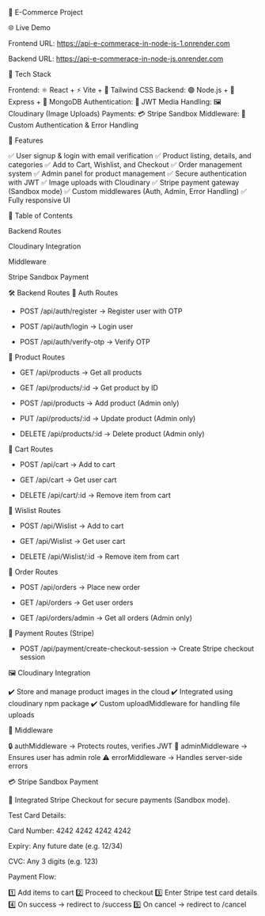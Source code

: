 🛒 E-Commerce Project

🌐 Live Demo

Frontend URL: https://api-e-commerace-in-node-js-1.onrender.com

Backend URL: https://api-e-commerace-in-node-js.onrender.com

📌 Tech Stack

Frontend: ⚛️ React + ⚡ Vite + 🎨 Tailwind CSS
Backend: 🟢 Node.js + 🚀 Express + 🍃 MongoDB
Authentication: 🔑 JWT 
Media Handling: 🖼️ Cloudinary (Image Uploads)
Payments: 💳 Stripe Sandbox
Middleware: 🧩 Custom Authentication & Error Handling

🚀 Features

✅ User signup & login with email  verification
✅ Product listing, details, and categories
✅ Add to Cart, Wishlist, and Checkout
✅ Order management system
✅ Admin panel for product management
✅ Secure authentication with JWT
✅ Image uploads with Cloudinary
✅ Stripe payment gateway (Sandbox mode)
✅ Custom middlewares (Auth, Admin, Error Handling)
✅ Fully responsive UI

📂 Table of Contents

Backend Routes

Cloudinary Integration

Middleware

Stripe Sandbox Payment

🛠️ Backend Routes
🔹 Auth Routes

- POST /api/auth/register → Register user with OTP

- POST /api/auth/login → Login user

- POST /api/auth/verify-otp → Verify OTP

🔹 Product Routes

- GET /api/products → Get all products

- GET /api/products/:id → Get product by ID

- POST /api/products → Add product (Admin only)

- PUT /api/products/:id → Update product (Admin only)

- DELETE /api/products/:id → Delete product (Admin only)

🔹 Cart Routes

- POST /api/cart → Add to cart

- GET /api/cart → Get user cart

- DELETE /api/cart/:id → Remove item from cart

🔹 Wislist Routes

- POST /api/Wislist → Add to cart

- GET /api/Wislist → Get user cart

- DELETE /api/Wislist/:id → Remove item from cart


🔹 Order Routes

- POST /api/orders → Place new order

- GET /api/orders → Get user orders

- GET /api/orders/admin → Get all orders (Admin only)


🔹 Payment Routes (Stripe)

- POST /api/payment/create-checkout-session → Create Stripe checkout session


🖼️ Cloudinary Integration

✔️ Store and manage product images in the cloud
✔️ Integrated using cloudinary npm package
✔️ Custom uploadMiddleware for handling file uploads

🧩 Middleware

🔒 authMiddleware → Protects routes, verifies JWT
👑 adminMiddleware → Ensures user has admin role
⚠️ errorMiddleware → Handles server-side errors

💳 Stripe Sandbox Payment

🔗 Integrated Stripe Checkout for secure payments (Sandbox mode).

Test Card Details:

Card Number: 4242 4242 4242 4242

Expiry: Any future date (e.g. 12/34)

CVC: Any 3 digits (e.g. 123)

Payment Flow:

1️⃣ Add items to cart
2️⃣ Proceed to checkout
3️⃣ Enter Stripe test card details
4️⃣ On success → redirect to /success
5️⃣ On cancel → redirect to /cancel